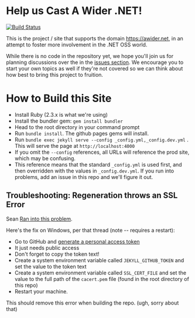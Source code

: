 # Help us Cast A Wider .NET!
[![Build Status](https://travis-ci.org/AWiderDotNET/AWiderDotNet.github.io.svg?branch=master)](https://travis-ci.org/AWiderDotNET/AWiderDotNet.github.io)

This is the project / site that supports the domain https://awider.net, in an attempt to foster more involvement in the .NET OSS world.

While there is no code in the repository yet, we hope you'll join us for planning discussions over the in the [issues section](https://github.com/SeanKilleen/AWiderDotNet/issues). We encourage you to start your own topics as well if they're not covered so we can think about how best to bring this project to fruition.

# How to Build this Site

* Install Ruby (2.3.x is what we're using)
* Install the bundler gem: `gem install bundler`
* Head to the root directory in your command prompt
* Run `bundle install`. The github pages gems will install.
* Run `bundle exec jekyll serve --config _config.yml,_config.dev.yml` . This will serve the page at `http://localhost:4000`
 * If you omit the `--config` references, all URLs will reference the prod site, which may be confusing.
 * This reference means that the standard `_config.yml` is used first, and then overridden with the values in `_config.dev.yml`.
If you run into problems, add an issue in this repo and we'll figure it out.

## Troubleshooting: Regeneration throws an SSL Error
Sean [Ran into this problem](https://github.com/github/pages-gem/issues/399#issuecomment-280205210).

Here's the fix on Windows, per that thread (note -- requires a restart):

* Go to GitHub and [generate a personal access token](https://github.com/settings/tokens)
 * It just needs public access
 * Don't forget to copy the token text!
* Create a system environment variable called `JEKYLL_GITHUB_TOKEN` and set the value to the token text
* Create a system environment variable called `SSL_CERT_FILE` and set the value to the full path of the `cacert.pem` file (found in the root directory of this repo)
* Restart your machine. 

This should remove this error when building the repo. (ugh, sorry about that)